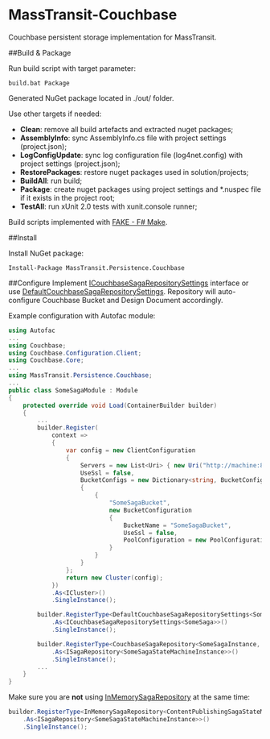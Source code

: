 # MassTransit-Couchbase

Couchbase persistent storage implementation for MassTransit.

##Build & Package

Run build script with target parameter:

	build.bat Package

Generated NuGet package located in ./out/ folder.

Use other targets if needed:
 - **Clean**: remove all build artefacts and extracted nuget packages;
 - **AssemblyInfo**: sync AssemblyInfo.cs file with project settings (project.json);
 - **LogConfigUpdate**: sync log configuration file (log4net.config) with project settings (project.json);
 - **RestorePackages**: restore nuget packages used in solution/projects;
 - **BuildAll**: run build;
 - **Package**: create nuget packages using project settings and *.nuspec file if it exists in the project root;
 - **TestAll**: run xUnit 2.0 tests with xunit.console runner;

Build scripts implemented with [FAKE - F# Make](http://fsharp.github.io/FAKE/ "Go to FAKE website").

##Install

Install NuGet package:

    Install-Package MassTransit.Persistence.Couchbase

##Configure
Implement [ICouchbaseSagaRepositorySettings](https://github.com/sergef/MassTransit-Couchbase/blob/master/src/MassTransit.Persistence.Couchbase/Configuration/ICouchbaseSagaRepositorySettings.cs) interface or use [DefaultCouchbaseSagaRepositorySettings](https://github.com/sergef/MassTransit-Couchbase/blob/master/src/MassTransit.Persistence.Couchbase/DefaultCouchbaseSagaRepositorySettings.cs).
Repository will auto-configure Couchbase Bucket and Design Document accordingly.

Example configuration with Autofac module:
```c#
using Autofac
...
using Couchbase;
using Couchbase.Configuration.Client;
using Couchbase.Core;
...
using MassTransit.Persistence.Couchbase;
...
public class SomeSagaModule : Module
{
    protected override void Load(ContainerBuilder builder)
    {
        ...
        builder.Register(
            context =>
            {
                var config = new ClientConfiguration
                {
                    Servers = new List<Uri> { new Uri("http://machine:8091/pools") },
                    UseSsl = false,
                    BucketConfigs = new Dictionary<string, BucketConfiguration>
                    {
                        {
                            "SomeSagaBucket",
                            new BucketConfiguration
                            {
                                BucketName = "SomeSagaBucket",
                                UseSsl = false,
                                PoolConfiguration = new PoolConfiguration { MaxSize = 10, MinSize = 5 }
                            }
                        }
                    }
                };
                return new Cluster(config);
            })
            .As<ICluster>()
            .SingleInstance();

        builder.RegisterType<DefaultCouchbaseSagaRepositorySettings<SomeSaga>>()
            .As<ICouchbaseSagaRepositorySettings<SomeSaga>>()
            .SingleInstance();

        builder.RegisterType<CouchbaseSagaRepository<SomeSagaInstance, SomeSaga>>()
            .As<ISagaRepository<SomeSagaStateMachineInstance>>()
            .SingleInstance();
        ...
    }
}
```
Make sure you are **not** using [InMemorySagaRepository](https://github.com/MassTransit/MassTransit/blob/ee1eab9b1964b79c99deb5dd445c6075f47157df/src/MassTransit/Saga/InMemorySagaRepository.cs "See the Code") at the same time:
```c#
builder.RegisterType<InMemorySagaRepository<ContentPublishingSagaStateMachineInstance>>()
    .As<ISagaRepository<SomeSagaStateMachineInstance>>()
    .SingleInstance();
```
